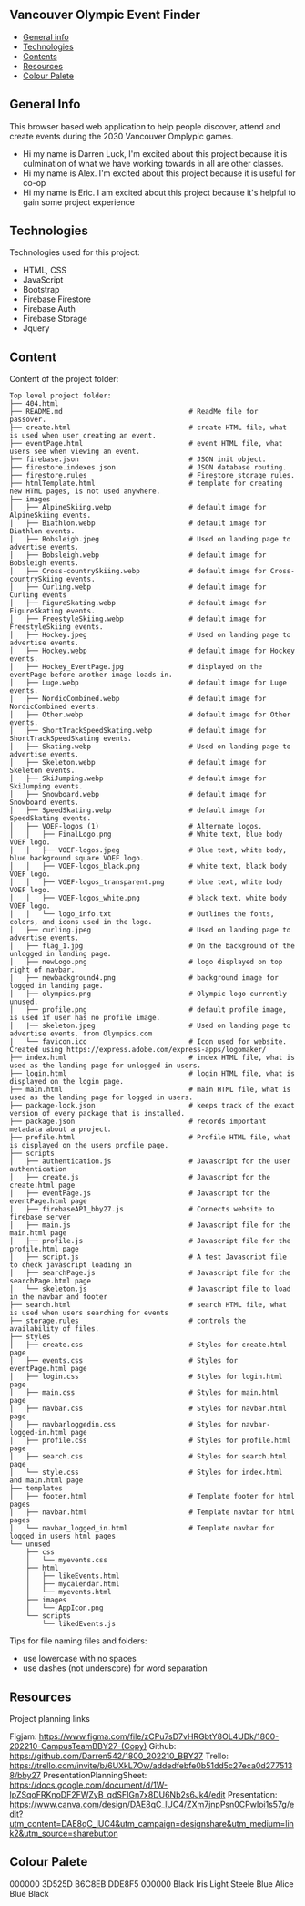 ## Vancouver Olympic Event Finder

* [General info](#general-info)
* [Technologies](#technologies)
* [Contents](#content)
* [Resources](#resources)
* [Colour Palete](#colour-palete)

## General Info
This browser based web application to help people discover, attend and create events during the 2030 Vancouver Omplypic games.
* Hi my name is Darren Luck, I'm excited about this project because it is culmination of what we have working towards in all are other classes.
* Hi my name is Alex. I'm excited about this project because it is useful for co-op
* Hi my name is Eric. I am excited about this project because it's helpful to gain some project experience

## Technologies
Technologies used for this project:
* HTML, CSS
* JavaScript
* Bootstrap 
* Firebase Firestore
* Firebase Auth
* Firebase Storage
* Jquery
	
## Content
Content of the project folder:

```
Top level project folder:
├── 404.html
├── README.md                               # ReadMe file for passover.
├── create.html                             # create HTML file, what is used when user creating an event.
├── eventPage.html                          # event HTML file, what users see when viewing an event.
├── firebase.json                           # JSON init object.
├── firestore.indexes.json                  # JSON database routing.    
├── firestore.rules                         # Firestore storage rules.
├── htmlTemplate.html                       # template for creating new HTML pages, is not used anywhere.
├── images
│   ├── AlpineSkiing.webp                   # default image for AlpineSkiing events.
│   ├── Biathlon.webp                       # default image for Biathlon events.
│   ├── Bobsleigh.jpeg                      # Used on landing page to advertise events.
│   ├── Bobsleigh.webp                      # default image for Bobsleigh events.
│   ├── Cross-countrySkiing.webp            # default image for Cross-countrySkiing events.
│   ├── Curling.webp                        # default image for Curling events
│   ├── FigureSkating.webp                  # default image for FigureSkating events.
│   ├── FreestyleSkiing.webp                # default image for FreestyleSkiing events.
│   ├── Hockey.jpeg                         # Used on landing page to advertise events.
│   ├── Hockey.webp                         # default image for Hockey events.
│   ├── Hockey_EventPage.jpg                # displayed on the eventPage before another image loads in.       
│   ├── Luge.webp                           # default image for Luge events.
│   ├── NordicCombined.webp                 # default image for NordicCombined events.
│   ├── Other.webp                          # default image for Other events.
│   ├── ShortTrackSpeedSkating.webp         # default image for ShortTrackSpeedSkating events.
│   ├── Skating.webp                        # Used on landing page to advertise events. 
│   ├── Skeleton.webp                       # default image for Skeleton events.
│   ├── SkiJumping.webp                     # default image for SkiJumping events.
│   ├── Snowboard.webp                      # default image for Snowboard events.
│   ├── SpeedSkating.webp                   # default image for SpeedSkating events.
│   ├── VOEF-logos (1)                      # Alternate logos.
│   │   ├── FinalLogo.png                   # White text, blue body VOEF logo.
│   │   ├── VOEF-logos.jpeg                 # Blue text, white body, blue background square VOEF logo.
│   │   ├── VOEF-logos_black.png            # white text, black body VOEF logo.    
│   │   ├── VOEF-logos_transparent.png      # blue text, white body VOEF logo.
│   │   ├── VOEF-logos_white.png            # black text, white body VOEF logo.
│   │   └── logo_info.txt                   # Outlines the fonts, colors, and icons used in the logo.
│   ├── curling.jpeg                        # Used on landing page to advertise events.
│   ├── flag_1.jpg                          # On the background of the unlogged in landing page.
│   ├── newLogo.png                         # logo displayed on top right of navbar.
│   ├── newbackground4.png                  # background image for logged in landing page.
│   ├── olympics.png                        # Olympic logo currently unused. 
│   ├── profile.png                         # default profile image, is used if user has no profile image.
│   |── skeleton.jpeg                       # Used on landing page to advertise events. from Olympics.com
|   └── favicon.ico                         # Icon used for website. Created using https://express.adobe.com/express-apps/logomaker/
├── index.html                              # index HTML file, what is used as the landing page for unlogged in users.
├── login.html                              # login HTML file, what is displayed on the login page.
├── main.html                               # main HTML file, what is used as the landing page for logged in users.
├── package-lock.json                       # keeps track of the exact version of every package that is installed.
├── package.json                            # records important metadata about a project.
├── profile.html                            # Profile HTML file, what is displayed on the users profile page.
├── scripts
│   ├── authentication.js                   # Javascript for the user authentication
│   ├── create.js                           # Javascript for the create.html page
│   ├── eventPage.js                        # Javascript for the eventPage.html page
│   ├── firebaseAPI_bby27.js                # Connects website to firebase server
│   ├── main.js                             # Javascript file for the main.html page
│   ├── profile.js                          # Javascript file for the profile.html page
│   ├── script.js                           # A test Javascript file to check javascript loading in
│   ├── searchPage.js                       # Javascript file for the searchPage.html page
│   └── skeleton.js                         # Javascript file to load in the navbar and footer
├── search.html                             # search HTML file, what is used when users searching for events
├── storage.rules                           # controls the availability of files.
├── styles
│   ├── create.css                          # Styles for create.html page
│   ├── events.css                          # Styles for eventPage.html page
│   ├── login.css                           # Styles for login.html page
│   ├── main.css                            # Styles for main.html page
│   ├── navbar.css                          # Styles for navbar.html page
│   ├── navbarloggedin.css                  # Styles for navbar-logged-in.html page
│   ├── profile.css                         # Styles for profile.html page
│   ├── search.css                          # Styles for search.html page
│   └── style.css                           # Styles for index.html and main.html page
├── templates                               
│   ├── footer.html                         # Template footer for html pages
│   ├── navbar.html                         # Template navbar for html pages
│   └── navbar_logged_in.html               # Template navbar for logged in users html pages
└── unused
    ├── css
    │   └── myevents.css
    ├── html
    │   ├── likeEvents.html
    │   ├── mycalendar.html
    │   └── myevents.html
    ├── images
    │   └── AppIcon.png
    └── scripts
        └── likedEvents.js

```

Tips for file naming files and folders:
* use lowercase with no spaces
* use dashes (not underscore) for word separation

## Resources
Project planning links

Figjam: https://www.figma.com/file/zCPu7sD7vHRGbtY8OL4UDk/1800-202210-CampusTeamBBY27-(Copy)
Github: https://github.com/Darren542/1800_202210_BBY27
Trello: https://trello.com/invite/b/6UXkL7Ow/addedfebfe0b51dd5c27eca0d2775138/bby27
PresentationPlanningSheet: https://docs.google.com/document/d/1W-lpZSqoFRKnoDF2FWZyB_qdSFIGn7x8DU6Nb2s6Jk4/edit
Presentation: https://www.canva.com/design/DAE8qC_lUC4/ZXm7jnpPsn0CPwIoi1s57g/edit?utm_content=DAE8qC_lUC4&utm_campaign=designshare&utm_medium=link2&utm_source=sharebutton

## Colour Palete
000000 3D525D B6C8EB            DDE8F5     000000 
Black  Iris   Light Steele Blue Alice Blue Black

